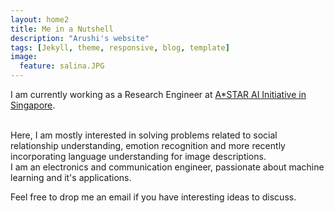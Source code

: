 ```yaml
---
layout: home2
title: Me in a Nutshell
description: "Arushi's website"
tags: [Jekyll, theme, responsive, blog, template]
image:
  feature: salina.JPG
---
```


I am currently working as a Research Engineer at <a href="https://www.a-star.edu.sg" target="_blank">A*STAR AI Initiative in Singapore</a>.

<br />
Here, I am mostly interested in solving problems related to social relationship understanding, emotion recognition and more recently incorporating language understanding for image descriptions. 

<br />
I am an electronics and communication engineer, passionate about machine learning and it's applications. 

Feel free to drop me an email if you have interesting ideas to discuss. 



